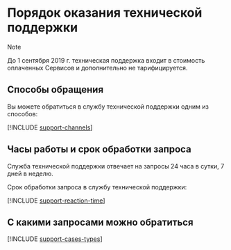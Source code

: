 # Порядок оказания технической поддержки

> [!NOTE]
>
> До 1 сентября 2019 г. техническая поддержка входит в стоимость оплаченных Сервисов и дополнительно не тарифицируется.
>

## Способы обращения

Вы можете обратиться в службу технической поддержки одним из способов:

  [!INCLUDE [support-channels](../_includes/support-channels.md)]

## Часы работы и срок обработки запроса

Служба технической поддержки отвечает на запросы 24 часа в сутки, 7 дней в неделю.

Срок обработки запроса в службу технической поддержки:

  [!INCLUDE [support-reaction-time](../_includes/support-reaction-time.md)]

## С какими запросами можно обратиться

[!INCLUDE [support-cases-types](../_includes/support-cases-types.md)]

